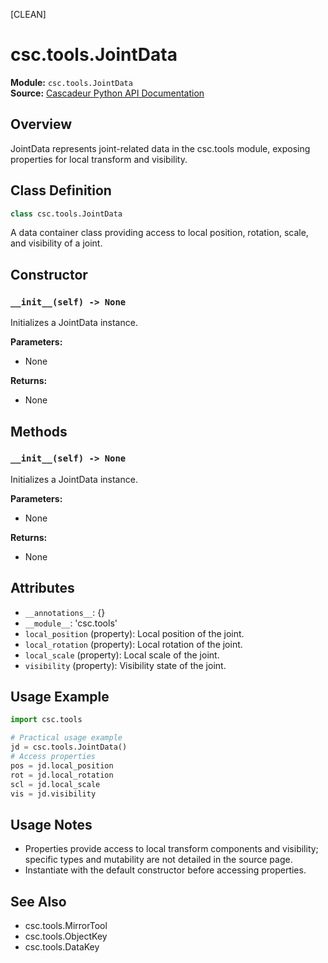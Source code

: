 [CLEAN]
<!-- Cleaned by batch script 2025-08-22 23:44 | Original: d99e64dd -->

# csc.tools.JointData

**Module:** `csc.tools.JointData`  
**Source:** [Cascadeur Python API Documentation](https://cascadeur.com/python-api/_generate/csc.tools.JointData.html)

## Overview

JointData represents joint-related data in the csc.tools module, exposing properties for local transform and visibility.

## Class Definition

```python
class csc.tools.JointData
```

A data container class providing access to local position, rotation, scale, and visibility of a joint.

## Constructor

### `__init__(self) -> None`

Initializes a JointData instance.

**Parameters:**
- None

**Returns:**
- None

## Methods

### `__init__(self) -> None`

Initializes a JointData instance.

**Parameters:**
- None

**Returns:**
- None

## Attributes

- `__annotations__`: {}
- `__module__`: 'csc.tools'
- `local_position` (property): Local position of the joint.
- `local_rotation` (property): Local rotation of the joint.
- `local_scale` (property): Local scale of the joint.
- `visibility` (property): Visibility state of the joint.

## Usage Example

```python
import csc.tools

# Practical usage example
jd = csc.tools.JointData()
# Access properties
pos = jd.local_position
rot = jd.local_rotation
scl = jd.local_scale
vis = jd.visibility
```

## Usage Notes

- Properties provide access to local transform components and visibility; specific types and mutability are not detailed in the source page.
- Instantiate with the default constructor before accessing properties.

## See Also

- csc.tools.MirrorTool
- csc.tools.ObjectKey
- csc.tools.DataKey